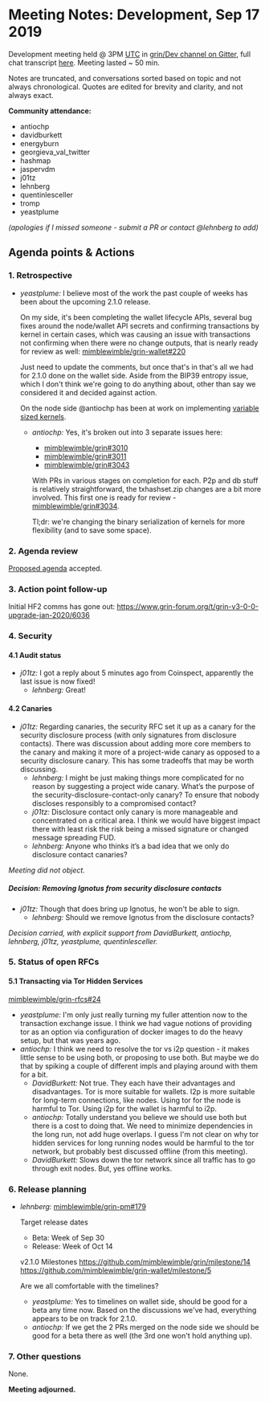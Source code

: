 # Meeting Notes: Development, Sep 17 2019

Development meeting held @ 3PM [UTC](http://www.timebie.com/std/utc.php) in [grin/Dev channel on Gitter](https://gitter.im/grin_community/dev), full chat transcript [here](https://gitter.im/grin_community/dev?at=5d80f52ba6f48964491fcc0e). Meeting lasted ~ 50 min.

Notes are truncated, and conversations sorted based on topic and not always chronological. Quotes are edited for brevity and clarity, and not always exact.

**Community attendance:**
- antiochp
- davidburkett
- energyburn
- georgieva_val_twitter
- hashmap
- jaspervdm
- j01tz
- lehnberg
- quentinlesceller
- tromp
- yeastplume


_(apologies if I missed someone - submit a PR or contact @lehnberg to add)_

## Agenda points & Actions

### 1. Retrospective

* _yeastplume:_  I believe most of the work the past couple of weeks has been about the upcoming 2.1.0 release.
  
   On my side, it's been completing the wallet lifecycle APIs, several bug fixes around the node/wallet API secrets and confirming transactions by kernel in certain cases, which was causing an issue with transactions not confirming when there were no change outputs, that is nearly ready for review as well: [mimblewimble/grin-wallet#220](https://github.com/mimblewimble/grin-wallet/pull/220)

   Just need to update the comments, but once that's in that's all we had for 2.1.0 done on the wallet side. Aside from the BIP39 entropy issue, which I don't think we're going to do anything about, other than say we considered it and decided against action.

   On the node side @antiochp has been at work on implementing [variable sized kernels](https://github.com/mimblewimble/grin-rfcs/blob/master/text/0005-variable-size-kernels.md).
   * _antiochp:_ Yes, it's broken out into 3 separate issues here:
      * [mimblewimble/grin#3010](https://github.com/mimblewimble/grin/issues/3010)
      * [mimblewimble/grin#3011](https://github.com/mimblewimble/grin/issues/3011)
      * [mimblewimble/grin#3043](https://github.com/mimblewimble/grin/issues/3043)

      With PRs in various stages on completion for each. P2p and db stuff is relatively straightforward, the txhashset.zip changes are a bit more involved. This first one is ready for review - [mimblewimble/grin#3034](https://github.com/mimblewimble/grin/pull/3034).
      
      Tl;dr: we're changing the binary serialization of kernels for more flexibility (and to save some space).

### 2. Agenda review

[Proposed agenda](https://github.com/mimblewimble/grin-pm/issues/183) accepted.

### 3. Action point follow-up

Initial HF2 comms has gone out: https://www.grin-forum.org/t/grin-v3-0-0-upgrade-jan-2020/6036

### 4. Security


#### 4.1 Audit status

* _j01tz:_  I got a reply about 5 minutes ago from Coinspect, apparently the last issue is now fixed!
   * _lehnberg:_ Great!

#### 4.2 Canaries

* _j01tz:_ Regarding canaries, the security RFC set it up as a canary for the security disclosure process (with only signatures from disclosure contacts). There was discussion about adding more core members to the canary and making it more of a project-wide canary as opposed to a security disclosure canary. This has some tradeoffs that may be worth discussing.
   * _lehnberg:_ I might be just making things more complicated for no reason by suggesting a project wide canary. What’s the purpose of the security-disclosure-contact-only canary? To ensure that nobody discloses responsibly to a compromised contact?
   * _j01tz:_ Disclosure contact only canary is more manageable and concentrated on a critical area. I think we would have biggest impact there with least risk the risk being a missed signature or changed message spreading FUD.
   * _lehnberg:_  Anyone who thinks it’s a bad idea that we only do disclosure contact canaries?

_Meeting did not object._

##### Decision: Removing Ignotus from security disclosure contacts

* _j01tz:_ Though that does bring up Ignotus, he won't be able to sign.
   * _lehnberg:_ Should we remove Ignotus from the disclosure contacts?

_Decision carried, with explicit support from DavidBurkett, antiochp, lehnberg, j01tz, yeastplume, quentinlesceller._


### 5. Status of open RFCs

#### 5.1 Transacting via Tor Hidden Services

[mimblewimble/grin-rfcs#24](https://github.com/mimblewimble/grin-rfcs/pull/24)

* _yeastplume:_ I'm only just really turning my fuller attention now to the transaction exchange issue. I think we had vague notions of providing tor as an option via configuration of docker images to do the heavy setup, but that was years ago.
* _antiochp:_ I think we need to resolve the tor vs i2p question - it makes little sense to be using both, or proposing to use both. But maybe we do that by spiking a couple of different impls and playing around with them for a bit.
   * _DavidBurkett:_ Not true. They each have their advantages and disadvantages. Tor is more suitable for wallets. I2p is more suitable for long-term connections, like nodes. Using tor for the node is harmful to Tor. Using i2p for the wallet is harmful to i2p.
   * _antiochp:_ Totally understand you believe we should use both but there is a cost to doing that. We need to minimize dependencies in the long run, not add huge overlaps. I guess I'm not clear on why tor hidden services for long running nodes would be harmful to the tor network, but probably best discussed offline (from this meeting).
   * _DavidBurkett:_ Slows down the tor network since all traffic has to go through exit nodes. But, yes offline works.


### 6. Release planning


* _lehnberg:_ 
   [mimblewimble/grin-pm#179](https://github.com/mimblewimble/grin-pm/issues/179)

   Target release dates
   * Beta: Week of Sep 30
   * Release: Week of Oct 14

   v2.1.0 Milestones
   https://github.com/mimblewimble/grin/milestone/14
   https://github.com/mimblewimble/grin-wallet/milestone/5

   Are we all comfortable with the timelines?

   * _yeastplume:_ Yes to timelines on wallet side, should be good for a beta any time now. Based on the discussions we've had, everything appears to be on track for 2.1.0.
   * _antiochp:_ If we get the 2 PRs merged on the node side we should be good for a beta there as well (the 3rd one won't hold anything up).

### 7. Other questions 

None.

**Meeting adjourned.**
